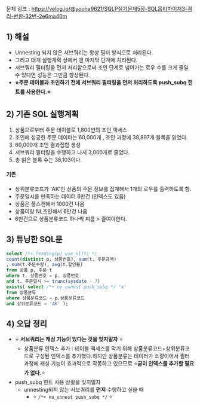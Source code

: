 문제 링크 : https://velog.io/@yooha9621/SQLP실기문제5장-SQL옵티마이저3-쿼리-변환-32번-2e6ma40m

## 1) 해설
- Unnesting 되지 않은 서브쿼리는 항상 필터 방식으로 처리된다.
- 그리고 대개 실행계획 상에서 맨 마지막 단계에 처리된다.
- 서브쿼리 필터링을 먼저 처리함으로써 조인 단계로 넘어가는 로우 수를 크게 줄일 수
있다면 성능은 그만큼 향상된다.
- **⭐️주문 테이블과 조인하기 전에 서브쿼리 필터링을 먼저 처리하도록 push_subq 힌트를 사용한다.⭐️**

## 2) 기존 SQL 실행계획
1. 상품으로부터 주문 테이블로 1,800번의 조인 액세스
2. 조인에 성공한 주문 데이터는 60,000개 , 조인 과정에 38,897개 블록을 읽었다.
3. 60,000개 조인 결과집합 생성
4. 서브쿼리 필터링을 수행하고 나서 3,000개로 줄었다.
5. 총 읽은 블록 수는 38,103이다. 

#### 기존
- 상위분류코드가 'AK'인 상품의 주문 정보를 집계해서 1개의 로우를 출력하도록 함.
- 주문일시를 만족하는 데이터 6만건 (인덱스도 있음)
- 상품은 풀스캔해서 1000건 나옴
- 상품이랑 NL조인해서 6만건 나옴
- 6만건으로 상품분류코드 하나씩 찌름 > 줄여야한다.

## 3) 튜닝한 SQL문
```sql
select /*+ leading(p) use_nl(t) */
count(distinct p. 상품번호), sum(t. 주문금액)
, sum(t.주문수량), avg(t.할인율)
from 상품 p, 주문 t
where t. 상품번호 = p. 상품번호
and t. 주문일시 >= trunc(sysdate - 7)
exists( select /*+ no_unnest push_subq */ 'x'
from 상품분류
where 상품분류코드 = p.상품분류코드
and 상위분류코드 = 'AK' );
```

## 4) 오답 정리
- ⭐️ **서브쿼리는 캐싱 기능이 있다는 것을 잊지말자** ⭐️
   - 상품분류 인덱스 추가 : 테이블 액세스를 막기 위해 상품분류코드+상위분류코드로 구성된 인덱스를 추가했다.하지만 상품분류는 데이터가 소량이어서 필터 과정에 캐싱 기능이 효과적으로 작동하고 있으므로 ⭐️**굳이 인덱스를 추가할 필요가 없다.**⭐️
- push_subq 힌트 사용 상황을 잊지말자
   - unnesting되지 않는 서브쿼리를 **먼저** 수행하고 싶을 때
      - ⭐️ `/*+ no_unnest push_subq */` ⭐️